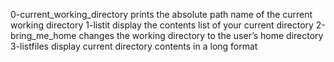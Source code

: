 0-current_working_directory prints the absolute path name of the current working directory 
1-listit display the contents list of your current directory
2-bring_me_home changes the working directory to the user’s home directory
3-listfiles display current directory contents in a long format
